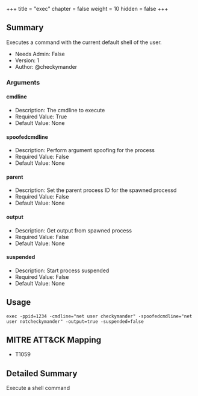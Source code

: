 +++
title = "exec"
chapter = false
weight = 10
hidden = false
+++

## Summary
Executes a command with the current default shell of the user.
  
- Needs Admin: False  
- Version: 1  
- Author: @checkymander  

### Arguments
#### cmdline

- Description: The cmdline to execute
- Required Value: True  
- Default Value: None  

#### spoofedcmdline

- Description: Perform argument spoofing for the process
- Required Value: False  
- Default Value: None  
#### parent

- Description: Set the parent process ID for the spawned processd 
- Required Value: False  
- Default Value: None  

#### output

- Description: Get output from spawned process
- Required Value: False  
- Default Value: None  

#### suspended

- Description: Start process suspended
- Required Value: False  
- Default Value: None  



## Usage

```
exec -ppid=1234 -cmdline="net user checkymander" -spoofedcmdline="net user notcheckymander" -output=true -suspended=false
```

## MITRE ATT&CK Mapping

- T1059  
## Detailed Summary

Execute a shell command